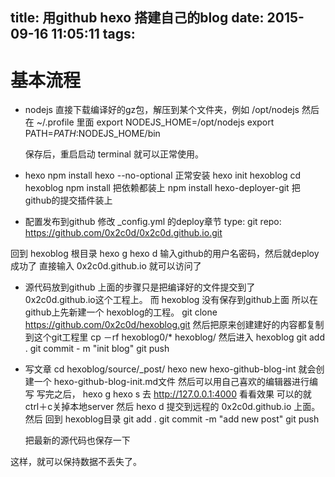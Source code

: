 title: 用github hexo 搭建自己的blog
date: 2015-09-16 11:05:11
tags:
---
# 基本流程
* nodejs
  直接下载编译好的gz包，解压到某个文件夹，例如 /opt/nodejs
  然后在 ~/.profile 里面
  export NODEJS_HOME=/opt/nodejs
  export PATH=$PATH:$NODEJS_HOME/bin

  保存后，重启启动 terminal 就可以正常使用。
  
<!--more-->
* hexo
  npm install hexo --no-optional
正常安装
   hexo init hexoblog
   cd  hexoblog
   npm install  把依赖都装上
   npm install hexo-deployer-git 把github的提交插件装上

* 配置发布到github
   修改 _config.yml 的deploy章节
    type: git
    repo: https://github.com/0x2c0d/0x2c0d.github.io.git

 回到 hexoblog 根目录
   hexo g
   hexo d
   输入github的用户名密码，然后就deploy成功了
   直接输入 0x2c0d.github.io 就可以访问了
* 源代码放到github
   上面的步骤只是把编译好的文件提交到了 0x2c0d.github.io这个工程上。
   而 hexoblog 没有保存到github上面
   所以在github上先新建一个 hexoblog的工程。
   git clone https://github.com/0x2c0d/hexoblog.git
   然后把原来创建建好的内容都复制到这个git工程里
   cp －rf hexoblog0/* hexoblog/
   然后进入 hexoblog 
   git add .
   git commit - m "init blog"
   git push  
 * 写文章
   cd hexoblog/source/_post/
   hexo new hexo-github-blog-int
   就会创建一个 hexo-github-blog-init.md文件
   然后可以用自己喜欢的编辑器进行编写
   写完之后，
   hexo g
   hexo s
   去 http://127.0.0.1:4000 看看效果
   可以的就 ctrl＋c关掉本地server
   然后 hexo d 提交到远程的 0x2c0d.github.io 上面。
   然后 回到 hexoblog目录
    git add .
    git commit -m "add new post"
    git push

   把最新的源代码也保存一下
   


 这样，就可以保持数据不丢失了。


